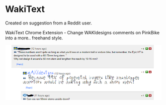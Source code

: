 # WakiText
Created on suggestion from a Reddit user.

WakiText Chrome Extension - Change WAKIdesigns comments on PinkBike into a more.. freehand style.

![Alt text](/screenshot.png?raw=true "Screenshot")